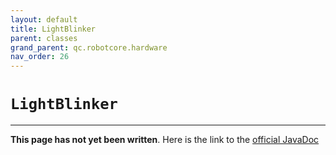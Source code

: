 ```yaml
---
layout: default
title: LightBlinker
parent: classes
grand_parent: qc.robotcore.hardware
nav_order: 26
---
```

# `LightBlinker`
---
**This page has not yet been written**. Here is the link to the [official JavaDoc](https://ftctechnh.github.io/ftc_app/doc/javadoc/com/qualcomm/robotcore/hardware/LightBlinker.html)
        